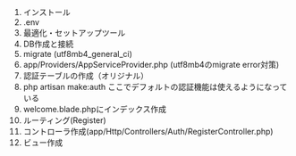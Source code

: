 1. インストール
1. .env
1. 最適化・セットアップツール
1. DB作成と接続
1. migrate (utf8mb4_general_ci)
1. app/Providers/AppServiceProvider.php (utf8mb4のmigrate error対策)
1. 認証テーブルの作成（オリジナル）
1. php artisan make:auth ここでデフォルトの認証機能は使えるようになっている
1. welcome.blade.phpにインデックス作成
1. ルーティング(Register)
1. コントローラ作成(app/Http/Controllers/Auth/RegisterController.php)
1. ビュー作成